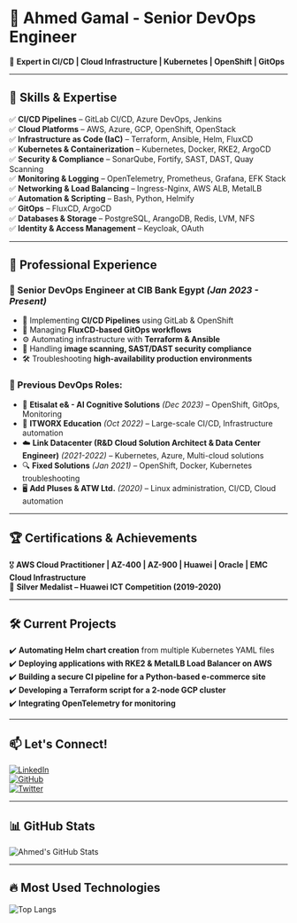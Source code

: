 # 📌 Ahmed Gamal - Senior DevOps Engineer  
🔹 **Expert in CI/CD | Cloud Infrastructure | Kubernetes | OpenShift | GitOps**  

---

## 🚀 Skills & Expertise  
✅ **CI/CD Pipelines** – GitLab CI/CD, Azure DevOps, Jenkins  
✅ **Cloud Platforms** – AWS, Azure, GCP, OpenShift, OpenStack  
✅ **Infrastructure as Code (IaC)** – Terraform, Ansible, Helm, FluxCD  
✅ **Kubernetes & Containerization** – Kubernetes, Docker, RKE2, ArgoCD  
✅ **Security & Compliance** – SonarQube, Fortify, SAST, DAST, Quay Scanning  
✅ **Monitoring & Logging** – OpenTelemetry, Prometheus, Grafana, EFK Stack  
✅ **Networking & Load Balancing** – Ingress-Nginx, AWS ALB, MetalLB  
✅ **Automation & Scripting** – Bash, Python, Helmify  
✅ **GitOps** – FluxCD, ArgoCD  
✅ **Databases & Storage** – PostgreSQL, ArangoDB, Redis, LVM, NFS  
✅ **Identity & Access Management** – Keycloak, OAuth  

---

## 💼 Professional Experience  

### 🏦 Senior DevOps Engineer at CIB Bank Egypt *(Jan 2023 - Present)*  
- 🚀 Implementing **CI/CD Pipelines** using GitLab & OpenShift  
- 🔄 Managing **FluxCD-based GitOps workflows**  
- ⚙️ Automating infrastructure with **Terraform & Ansible**  
- 🔐 Handling **image scanning, SAST/DAST security compliance**  
- 🛠️ Troubleshooting **high-availability production environments**  

### 🔹 Previous DevOps Roles:  
- 📡 **Etisalat e& - AI Cognitive Solutions** *(Dec 2023)* – OpenShift, GitOps, Monitoring  
- 🎯 **ITWORX Education** *(Oct 2022)* – Large-scale CI/CD, Infrastructure automation  
- ☁️ **Link Datacenter (R&D Cloud Solution Architect & Data Center Engineer)** *(2021-2022)* – Kubernetes, Azure, Multi-cloud solutions  
- 🔍 **Fixed Solutions** *(Jan 2021)* – OpenShift, Docker, Kubernetes troubleshooting  
- 🖥️ **Add Pluses & ATW Ltd.** *(2020)* – Linux administration, CI/CD, Cloud automation  

---

## 🏆 Certifications & Achievements  
🎖️ **AWS Cloud Practitioner | AZ-400 | AZ-900 | Huawei | Oracle | EMC Cloud Infrastructure**  
🥈 **Silver Medalist – Huawei ICT Competition (2019-2020)**  

---

## 🛠️ Current Projects  
✔️ **Automating Helm chart creation** from multiple Kubernetes YAML files  
✔️ **Deploying applications with RKE2 & MetalLB Load Balancer on AWS**  
✔️ **Building a secure CI pipeline for a Python-based e-commerce site**  
✔️ **Developing a Terraform script for a 2-node GCP cluster**  
✔️ **Integrating OpenTelemetry for monitoring**  

---

## 📫 Let's Connect!  
[![LinkedIn](https://img.shields.io/badge/LinkedIn-blue?style=flat&logo=linkedin)](https://www.linkedin.com/in/ahmed-gamal/)  
[![GitHub](https://img.shields.io/badge/GitHub-black?style=flat&logo=github)](https://github.com/ahmed-gamal-dev)  
[![Twitter](https://img.shields.io/badge/Twitter-blue?style=flat&logo=twitter)](https://twitter.com/ahmedgamal_dev)  

---

## 📊 GitHub Stats  
![Ahmed's GitHub Stats](https://github-readme-stats.vercel.app/api?username=ahmed-gamal-dev&show_icons=true&theme=dark)  

---

## 🔥 Most Used Technologies  
![Top Langs](https://github-readme-stats.vercel.app/api/top-langs/?username=ahmed-gamal-dev&layout=compact&theme=dark)  
